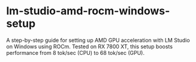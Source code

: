 # lm-studio-amd-rocm-windows-setup
A step-by-step guide for setting up AMD GPU acceleration with LM Studio on Windows using ROCm. Tested on RX 7800 XT, this setup boosts performance from 8 tok/sec (CPU) to 68 tok/sec (GPU).
